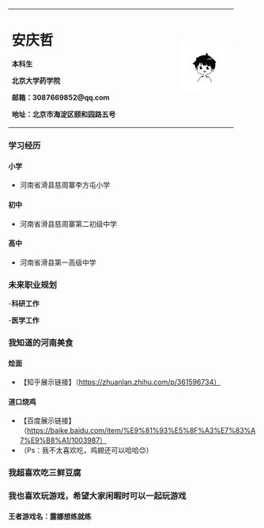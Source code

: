 <table border="0">
  <tr>
    <td width="75%">
      <h1>安庆哲</h1>
      <p><b>本科生</b></P>
      <P><b>北京大学药学院</b></P>
      <P><b>邮箱：3087669852@qq.com</b></p>
      <p><b>地址：北京市海淀区颐和园路五号</b></p>
    </td>
    <td width="25%">
      <img src="/anqingzhe.jpg" width="100">
    </td>
  </tr>
</table>

### 学习经历

#### 小学
- 河南省滑县慈周寨李方屯小学

#### 初中
- 河南省滑县慈周寨第二初级中学

#### 高中
- 河南省滑县第一高级中学

### 未来职业规划

-**科研工作**

-**医学工作**

### 我知道的河南美食

#### 烩面
- 【知乎展示链接】（https://zhuanlan.zhihu.com/p/361596734）

#### 道口烧鸡
- 【百度展示链接】（https://baike.baidu.com/item/%E9%81%93%E5%8F%A3%E7%83%A7%E9%B8%A1/1003987）
- （Ps：我不太喜欢吃，鸡翅还可以哈哈😊）

### 我超喜欢吃三鲜豆腐

### 我也喜欢玩游戏，希望大家闲暇时可以一起玩游戏

#### 王者游戏名：露娜想练就练 
